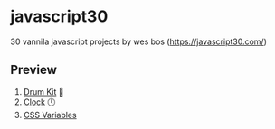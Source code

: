 # javascript30
30 vannila javascript projects by wes bos (https://javascript30.com/)

## Preview
1. [Drum Kit](http://ganeshmkumar.github.io/javascript30/01-drum-kit/) 🥁
2. [Clock](http://ganeshmkumar.github.io/javascript30/02-clock/) 🕔
3. [CSS Variables](http://ganeshmkumar.github.io/javascript30/03-css-variables/)